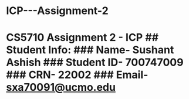 # ICP---Assignment-2
# CS5710 Assignment 2 - ICP  ## Student Info:   ### Name- Sushant Ashish   ### Student ID- 700747009   ### CRN- 22002   ### Email- sxa70091@ucmo.edu

